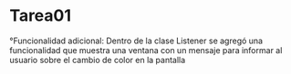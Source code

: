 # Tarea01


°Funcionalidad adicional: Dentro de la clase Listener se agregó una funcionalidad que muestra una ventana con un mensaje para informar al usuario sobre el cambio de color en la pantalla
